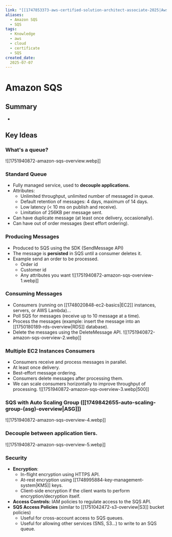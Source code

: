 ```yaml
---
link: "[[1747853373-aws-certified-solution-architect-associate-2025|Aws Certified Solution Architect Associate 2025]]"
aliases: 
  - Amazon SQS
  - SQS
tags:
  - Knowledge
  - aws
  - cloud
  - certificate
  - SQS
created_date:
  2025-07-07
---
```

# Amazon SQS
## Summary
- 

## Key Ideas
### What's a queue?
![[1751940872-amazon-sqs-overview.webp]]

### Standard Queue
- Fully managed service, used to **decouple applications.**
- Attributes:
  - Unlimited throughput, unlimited number of messaged in queue.
  - Default retention of messages: 4 days, maximum of 14 days.
  - Low latency (< 10 ms on publish and receive).
  - Limitation of 256KB per message sent.
- Can have duplicate message (at least once delivery, occasionally).
- Can have out of order messages (best effort ordering).

### Producing Messages
- Produced to SQS using the SDK (SendMessage API)
- The message is **persisted** in SQS until a consumer deletes it.
- Example send an order to be processed.
  - Order id
  - Customer id
  - Any attributes you want
![[1751940872-amazon-sqs-overview-1.webp]]

### Consuming Messages
- Consumers (running on [[1748020848-ec2-basics|EC2]] instances, servers, or AWS Lambda)...
- Poll SQS for messages (receive up to 10 message at a time).
- Process the messages (example: insert the message into an [[1750180189-rds-overview|RDS]] database).
- Delete the messages using the DeleteMessage API.
![[1751940872-amazon-sqs-overview-2.webp]]

### Multiple EC2 Instances Consumers
- Consumers receive and process messages in parallel.
- At least once delivery.
- Best-effort message ordering.
- Consumers delete messages after processing them.
- We can scale consumers horizontally to improve throughput of processing.
![[1751940872-amazon-sqs-overview-3.webp|500]]

### SQS with Auto Scaling Group ([[1749842655-auto-scaling-group-(asg)-overview|ASG]])
![[1751940872-amazon-sqs-overview-4.webp]]

### Decouple between application tiers.
![[1751940872-amazon-sqs-overview-5.webp]]

### Security
- **Encryption**:
  - In-flight encryption using HTTPS API.
  - At-rest encryption using [[1748995884-key-management-system|KMS]] keys.
  - Client-side encryption if the client wants to perform encryption/decryption itself.
- **Access Controls:** IAM policies to regulate access to the SQS API.
- **SQS Access Policies** (similar to [[1751042472-s3-overview|S3]] bucket policies)
  - Useful for cross-account access to SQS queues.
  - Useful for allowing other services (SNS, S3...) to write to an SQS queue.

